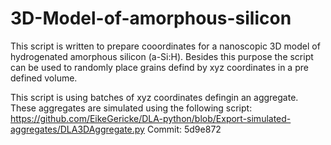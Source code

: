 # 3D-Model-of-amorphous-silicon
This script is written to prepare cooordinates for a nanoscopic 3D model of 
hydrogenated amorphous silicon (a-Si:H).
Besides this purpose the script can be used to 
randomly place grains defind by xyz coordinates in a pre defined volume.

This script is using batches of xyz coordinates defingin an aggregate. 
These aggregates are simulated using the following script:
https://github.com/EikeGericke/DLA-python/blob/Export-simulated-aggregates/DLA3DAggregate.py
Commit: 5d9e872